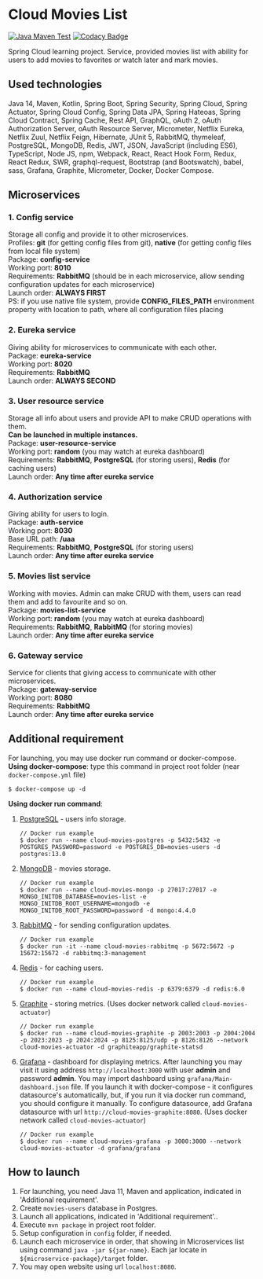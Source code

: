 # Cloud Movies List
[![Java Maven Test](https://github.com/Munoon/Cloud-Movies-List/workflows/Java%20Maven%20Test/badge.svg)](https://github.com/Munoon/Cloud-Movies-List/actions?query=workflow%3A%22Java+Maven+Test%22)
[![Codacy Badge](https://api.codacy.com/project/badge/Grade/bc79bad27f4246948060e7d7df6066bb)](https://app.codacy.com/manual/Munoon/Cloud-Movies-List?utm_source=github.com&utm_medium=referral&utm_content=Munoon/Cloud-Movies-List&utm_campaign=Badge_Grade_Dashboard)

Spring Cloud learning project.
Service, provided movies list with ability for users to add movies to favorites or watch later and mark movies.

## Used technologies
Java 14, Maven, Kotlin,
Spring Boot, Spring Security, Spring Cloud, Spring Actuator, Spring Cloud Config,
Spring Data JPA, Spring Hateoas, Spring Cloud Contract, Spring Cache,
Rest API, GraphQL, oAuth 2, oAuth Authorization Server, oAuth Resource Server, Micrometer,
Netflix Eureka, Netflix Zuul, Netflix Feign, Hibernate, JUnit 5, RabbitMQ, thymeleaf,
PostgreSQL, MongoDB, Redis, JWT, JSON,
JavaScript (including ES6), TypeScript, Node JS, npm, Webpack, React, React Hook Form, Redux, React Redux,
SWR, graphql-request, Bootstrap (and Bootswatch), babel, sass,
Grafana, Graphite, Micrometer, Docker, Docker Compose.

## Microservices
### 1. Config service
Storage all config and provide it to other microservices. \
Profiles: **git** (for getting config files from git), **native** (for getting config files from local file system) \
Package: **config-service** \
Working port: **8010** \
Requirements: **RabbitMQ** (should be in each microservice, allow sending configuration updates for each microservice) \
Launch order: **ALWAYS FIRST** \
PS: if you use native file system, provide **CONFIG_FILES_PATH** environment property with location to path, where all configuration files placing

### 2. Eureka service
Giving ability for microservices to communicate with each other. \
Package: **eureka-service** \
Working port: **8020** \
Requirements: **RabbitMQ** \
Launch order: **ALWAYS SECOND**

### 3. User resource service
Storage all info about users and provide API to make CRUD operations with them. \
**Can be launched in multiple instances.** \
Package: **user-resource-service** \
Working port: **random** (you may watch at eureka dashboard) \
Requirements: **RabbitMQ**, **PostgreSQL** (for storing users), **Redis** (for caching users) \
Launch order: **Any time after eureka service**

### 4. Authorization service
Giving ability for users to login. \
Package: **auth-service** \
Working port: **8030** \
Base URL path: **/uaa** \
Requirements: **RabbitMQ**, **PostgreSQL** (for storing users) \
Launch order: **Any time after eureka service**

### 5. Movies list service
Working with movies. Admin can make CRUD with them, users can read them and add to favourite and so on. \
Package: **movies-list-service** \
Working port: **random** (you may watch at eureka dashboard) \
Requirements: **RabbitMQ**, **RabbitMQ** (for storing movies) \
Launch order: **Any time after eureka service**

### 6. Gateway service
Service for clients that giving access to communicate with other microservices. \
Package: **gateway-service** \
Working port: **8080** \
Requirements: **RabbitMQ** \
Launch order: **Any time after eureka service**

## Additional requirement
For launching, you may use docker run command or docker-compose. \
**Using docker-compose**: type this command in project root folder (near `docker-compose.yml` file)
```
$ docker-compose up -d
```

**Using docker run command**:

1. [PostgreSQL](https://www.postgresql.org/) - users info storage.
    ```
    // Docker run example
    $ docker run --name cloud-movies-postgres -p 5432:5432 -e POSTGRES_PASSWORD=password -e POSTGRES_DB=movies-users -d postgres:13.0
    ```
2. [MongoDB](https://www.mongodb.com/) - movies storage.
    ```
    // Docker run example
    $ docker run --name cloud-movies-mongo -p 27017:27017 -e MONGO_INITDB_DATABASE=movies-list -e MONGO_INITDB_ROOT_USERNAME=mongodb -e MONGO_INITDB_ROOT_PASSWORD=password -d mongo:4.4.0
    ```
3. [RabbitMQ](https://www.rabbitmq.com/) - for sending configuration updates.
    ```
    // Docker run example
    $ docker run -it --name cloud-movies-rabbitmq -p 5672:5672 -p 15672:15672 -d rabbitmq:3-management
    ```
4. [Redis](https://redis.io/) - for caching users.
    ```
    // Docker run example
    $ docker run --name cloud-movies-redis -p 6379:6379 -d redis:6.0
    ```
5. [Graphite](https://graphiteapp.org/) - storing metrics. (Uses docker network called `cloud-movies-actuator`)
    ```
    // Docker run example
    $ docker run --name cloud-movies-graphite -p 2003:2003 -p 2004:2004 -p 2023:2023 -p 2024:2024 -p 8125:8125/udp -p 8126:8126 --network cloud-movies-actuator -d graphiteapp/graphite-statsd
    ```
6. [Grafana](https://grafana.com/) - dashboard for displaying metrics. After launching you may visit it using address `http://localhost:3000` with user **admin** and password **admin**. You may import dashboard using `grafana/Main-dashboard.json` file. If you launch it with docker-compose - it configures datasource's automatically, but, if you run it via docker run command, you should configure it manually. To configure datasource, add Grafana datasource with url `http://cloud-movies-graphite:8080`. (Uses docker network called `cloud-movies-actuator`)
    ```
    // Docker run example
    $ docker run --name cloud-movies-grafana -p 3000:3000 --network cloud-movies-actuator -d grafana/grafana
    ```

## How to launch
1. For launching, you need Java 11, Maven and application, indicated in 'Additional requirement'.
2. Create `movies-users` database in Postgres.
3. Launch all applications, indicated in 'Additional requirement'..
4. Execute `mvn package` in project root folder.
5. Setup configuration in `config` folder, if needed.
6. Launch each microservice in order, that showing in Microservices list using command `java -jar ${jar-name}`. Each jar locate in `${microservice-package}/target` folder.
7. You may open website using url `localhost:8080`.